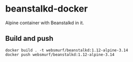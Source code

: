 # beanstalkd-docker

Alpine container with Beanstalkd in it.

## Build and push

    docker build . -t websmurf/beanstalkd:1.12-alpine-3.14
    docker push websmurf/beanstalkd:1.12-alpine-3.14
